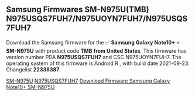 <h2>Samsung Firmwares SM-N975U(TMB) N975USQS7FUH7/N975UOYN7FUH7/N975USQS7FUH7</h2>
Download the Samsung firmware for the ✅ <strong>Samsung Galaxy Note10+ </strong> ⭐ <strong>SM-N975U</strong> with product code <strong>TMB</strong> <strong> from United States</strong>. This firmware has version number PDA <strong>N975USQS7FUH7</strong> and CSC N975UOYN7FUH7. The operating system of this firmware is Android R , with build date 2021-09-23. Changelist <strong>22338387</strong>.


[SM-N975U](https://samfirm.shop/samsung/model/SM-N975U)
[N975USQS7FUH7](https://samfirm.shop/samsung/pda/N975USQS7FUH7)
[Download Firmware Samsung Galaxy Note10+ SM-N975U](https://samfirm.shop/samsung/firmware/458445)
